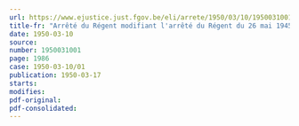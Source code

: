 ```yaml
---
url: https://www.ejustice.just.fgov.be/eli/arrete/1950/03/10/1950031001/justel
title-fr: "Arrêté du Régent modifiant l'arrêté du Régent du 26 mai 1945 organique du Fonds provisoire de soutien des chômeurs involontaires"
date: 1950-03-10
source:
number: 1950031001
page: 1986
case: 1950-03-10/01
publication: 1950-03-17
starts:
modifies:
pdf-original:
pdf-consolidated:
---
```


